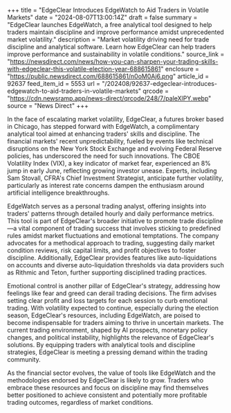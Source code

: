 +++
title = "EdgeClear Introduces EdgeWatch to Aid Traders in Volatile Markets"
date = "2024-08-07T13:00:14Z"
draft = false
summary = "EdgeClear launches EdgeWatch, a free analytical tool designed to help traders maintain discipline and improve performance amidst unprecedented market volatility."
description = "Market volatility driving need for trade discipline and analytical software. Learn how EdgeClear can help traders improve performance and sustainability in volatile conditions."
source_link = "https://newsdirect.com/news/how-you-can-sharpen-your-trading-skills-with-edgeclear-this-volatile-election-year-688615861"
enclosure = "https://public.newsdirect.com/688615861/n0oM0Aj6.png"
article_id = 92637
feed_item_id = 5553
url = "/202408/92637-edgeclear-introduces-edgewatch-to-aid-traders-in-volatile-markets"
qrcode = "https://cdn.newsramp.app/news-direct/qrcode/248/7/paleXlPY.webp"
source = "News Direct"
+++

<p>In the face of escalating market volatility, EdgeClear, a futures broker based in Chicago, has stepped forward with EdgeWatch, a complimentary analytical tool aimed at enhancing traders' skills and discipline. The financial markets' recent unpredictability, fueled by events like technical disruptions on the New York Stock Exchange and evolving Federal Reserve policies, has underscored the need for such innovations. The CBOE Volatility Index (VIX), a key indicator of market fear, experienced an 8% jump in early June, reflecting growing investor unease. Experts, including Sam Stovall, CFRA's Chief Investment Strategist, anticipate further volatility, particularly as interest rate concerns dampen the enthusiasm around artificial intelligence breakthroughs.</p><p>EdgeWatch serves as a personal trading analyst, offering insights into traders' patterns through detailed hourly and daily performance metrics. This tool is part of EdgeClear's broader initiative to promote trade discipline—a vital component of trading success that involves sticking to predefined rules amidst market fluctuations and emotional temptations. The company advocates for a methodical approach to trading, suggesting daily market condition reviews, risk capital limits, and profit objectives to foster discipline. Additionally, EdgeClear provides features like auto-liquidations on accounts and diverse auto-liquidation thresholds via data providers such as Rithmic and Teton, further supporting disciplined trading practices.</p><p>Emotional control is another pillar of EdgeClear's strategy, addressing how feelings like fear and greed can derail trading decisions. The firm advises setting clear profit and loss targets for each session to curb emotional trading. With volatility expected to continue, especially during the election season, EdgeClear's resources, including EdgeWatch, are poised to become indispensable for traders aiming to thrive in uncertain markets. The current trading environment, shaped by AI prospects, monetary policy changes, and political instability, highlights the relevance of EdgeClear's solutions. By equipping traders with analytical tools and discipline strategies, EdgeClear is meeting a pressing demand within the trading community.</p><p>As the financial sector evolves, the value of tools like EdgeWatch and the methodologies endorsed by EdgeClear is likely to grow. Traders who embrace these resources and focus on discipline may find themselves better positioned to achieve consistent and potentially more profitable trading outcomes, regardless of market conditions.</p>